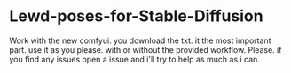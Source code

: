 # Lewd-poses-for-Stable-Diffusion
Work with the new comfyui. you download the txt. it the most important part. use it as you please. with or without the provided workflow.
Please. if you find any issues open a issue and i'll try to help as much as i can.
